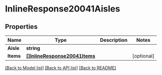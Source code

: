 # InlineResponse20041Aisles

## Properties

Name | Type | Description | Notes
------------ | ------------- | ------------- | -------------
**Aisle** | **string** |  | 
**Items** | [**[]InlineResponse20041Items**](inline_response_200_41_items.md) |  | [optional] 

[[Back to Model list]](../README.md#documentation-for-models) [[Back to API list]](../README.md#documentation-for-api-endpoints) [[Back to README]](../README.md)


